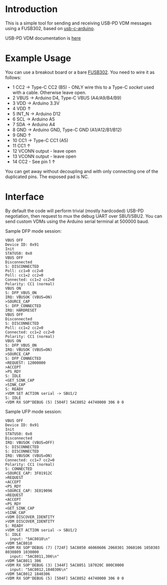 # Introduction

This is a simple tool for sending and receiving USB-PD VDM messages using a FUSB302, based on [usb-c-arduino](https://github.com/graycatlabs/usb-c-arduino).

USB-PD VDM documentation is [here](https://github.com/AsahiLinux/docs/wiki/Hardware:USB-PD)

# Example Usage

You can use a breakout board or a bare [FUSB302](https://www.onsemi.com/pub/Collateral/FUSB302-D.PDF). You need to wire it as follows:

* 1 CC2 → Type-C CC2 (B5) - ONLY wire this to a Type-C *socket* used with a cable. Otherwise leave open.
* 2 VBUS → Arduino D4, Type-C VBUS (A4/A9/B4/B9)
* 3 VDD → Arduino 3.3V
* 4 VDD ↑
* 5 INT_N → Arduino D12
* 6 SCL → Arduino A5
* 7 SDA → Arduino A4
* 8 GND → Arduino GND, Type-C GND (A1/A12/B1/B12)
* 9 GND ↑
* 10 CC1 → Type-C CC1 (A5)
* 11 CC1 ↑
* 12 VCONN output - leave open
* 13 VCONN output - leave open
* 14 CC2 - See pin 1 ↑

You can get away without decoupling and with only connecting one of the duplicated pins. The exposed pad is NC.

# Interface

By default the code will perform trivial (mostly hardcoded) USB-PD negotiation, then request to mux the debug UART over SBU1/SBU2. You can send custom VDMs using the Arduino serial terminal at 500000 baud.

Sample DFP mode session:

```
VBUS OFF
Device ID: 0x91
Init
STATUS0: 0x0
VBUS OFF
Disconnected
S: DISCONNECTED
Poll: cc1=0 cc2=0
Poll: cc1=2 cc2=0
Connected: cc1=2 cc2=0
Polarity: CC1 (normal)
VBUS ON
S: DFP_VBUS_ON
IRQ: VBUSOK (VBUS=ON)
>SOURCE_CAP
S: DFP_CONNECTED
IRQ: HARDRESET
VBUS OFF
Disconnected
S: DISCONNECTED
Poll: cc1=2 cc2=0
Connected: cc1=2 cc2=0
Polarity: CC1 (normal)
VBUS ON
S: DFP_VBUS_ON
IRQ: VBUSOK (VBUS=ON)
>SOURCE_CAP
S: DFP_CONNECTED
<REQUEST: 12000000
>ACCEPT
>PS_RDY
S: IDLE
<GET_SINK_CAP
>SINK_CAP
S: READY
>VDM SET ACTION serial -> SBU1/2
S: IDLE
<VDM RX SOP"DEBUG (5) [504F] 5AC8052 44740000 306 0 0
```

Sample UFP mode session:

```
VBUS OFF
Device ID: 0x91
Init
STATUS0: 0x0
Disconnected
IRQ: VBUSOK (VBUS=OFF)
S: DISCONNECTED
S: DISCONNECTED
IRQ: VBUSOK (VBUS=ON)
Connected: cc1=7 cc2=0
Polarity: CC1 (normal)
S: CONNECTED
<SOURCE_CAP: 3F01912C
>REQUEST
<ACCEPT
<PS_RDY
<SOURCE_CAP: 3E019096
>REQUEST
<ACCEPT
<PS_RDY
<GET_SINK_CAP
>SINK_CAP
<VDM DISCOVER_IDENTITY
>VDM DISCOVER_IDENTITY
S: READY
>VDM SET ACTION serial -> SBU1/2
S: IDLE
  input: "5AC8010\n"
>VDM 5AC8010
<VDM RX SOP'DEBUG (7) [724F] 5AC8050 46060606 2060301 3060106 1050303 8030809 1030000
  input: "5AC8011,306\n"
>VDM 5AC8011 306
<VDM RX SOP'DEBUG (3) [344F] 5AC8051 187020C 800C0000
  input: "5AC8012,1840306\n"
>VDM 5AC8012 1840306
<VDM RX SOP'DEBUG (5) [504F] 5AC8052 44740000 306 0 0
```
